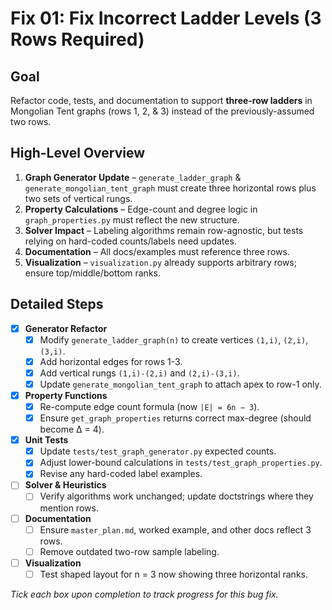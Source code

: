 # Fix 01: Fix Incorrect Ladder Levels (3 Rows Required)

## Goal

Refactor code, tests, and documentation to support **three-row ladders** in Mongolian Tent graphs (rows 1, 2, & 3) instead of the previously-assumed two rows.

## High-Level Overview

1. **Graph Generator Update** – `generate_ladder_graph` & `generate_mongolian_tent_graph` must create 
   three horizontal rows plus two sets of vertical rungs.
2. **Property Calculations** – Edge-count and degree logic in `graph_properties.py` must reflect the new structure.
3. **Solver Impact** – Labeling algorithms remain row-agnostic, but tests relying on hard-coded counts/labels need updates.
4. **Documentation** – All docs/examples must reference three rows.
5. **Visualization** – `visualization.py` already supports arbitrary rows; ensure top/middle/bottom ranks.

## Detailed Steps

- [x] **Generator Refactor**
  - [x] Modify `generate_ladder_graph(n)` to create vertices `(1,i)`, `(2,i)`, `(3,i)`.
  - [x] Add horizontal edges for rows 1-3.
  - [x] Add vertical rungs `(1,i)-(2,i)` and `(2,i)-(3,i)`.
  - [x] Update `generate_mongolian_tent_graph` to attach apex to row-1 only.

- [x] **Property Functions**
  - [x] Re-compute edge count formula (now `|E| = 6n − 3`).
  - [x] Ensure `get_graph_properties` returns correct max-degree (should become Δ = 4).

- [x] **Unit Tests**
  - [x] Update `tests/test_graph_generator.py` expected counts.
  - [x] Adjust lower-bound calculations in `tests/test_graph_properties.py`.
  - [x] Revise any hard-coded label examples.

- [ ] **Solver & Heuristics**
  - [ ] Verify algorithms work unchanged; update doctstrings where they mention rows.

- [ ] **Documentation**
  - [ ] Ensure `master_plan.md`, worked example, and other docs reflect 3 rows.
  - [ ] Remove outdated two-row sample labeling.

- [ ] **Visualization**
  - [ ] Test shaped layout for n = 3 now showing three horizontal ranks.

*Tick each box upon completion to track progress for this bug fix.* 